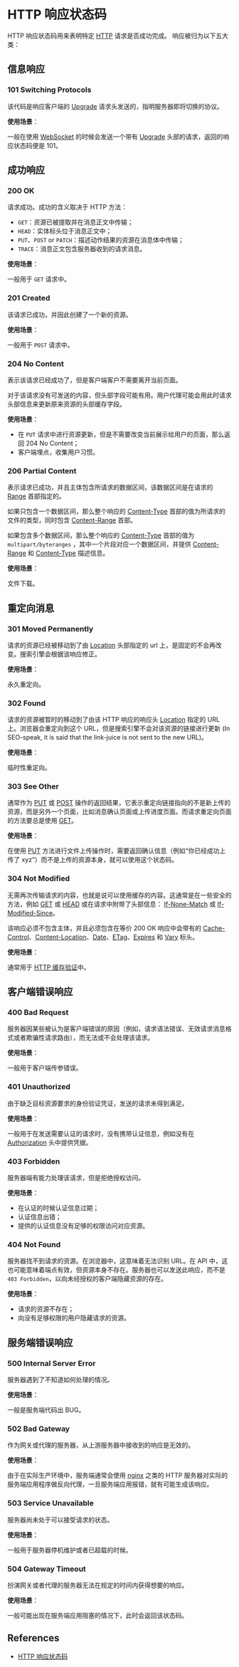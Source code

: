 # HTTP 响应状态码

HTTP 响应状态码用来表明特定 [HTTP](./index.md) 请求是否成功完成。 响应被归为以下五大类：

## 信息响应

### 101 Switching Protocols

该代码是响应客户端的 [Upgrade](https://developer.mozilla.org/en-US/docs/Web/HTTP/Headers/Upgrade) 请求头发送的，指明服务器即将切换的协议。

**使用场景**：

一般在使用 [WebSocket](https://developer.mozilla.org/zh-CN/docs/Web/API/WebSockets_API) 的时候会发送一个带有 [Upgrade](https://developer.mozilla.org/en-US/docs/Web/HTTP/Headers/Upgrade) 头部的请求，返回的响应状态码便是 101。

## 成功响应

### 200 OK

请求成功。成功的含义取决于 HTTP 方法：

- `GET`：资源已被提取并在消息正文中传输；
- `HEAD`：实体标头位于消息正文中；
- `PUT`、`POST` or `PATCH`：描述动作结果的资源在消息体中传输；
- `TRACE`：消息正文包含服务器收到的请求消息。

**使用场景**：

一般用于 `GET` 请求中。

### 201 Created

该请求已成功，并因此创建了一个新的资源。

**使用场景**：

一般用于 `POST` 请求中。

### 204 No Content

表示该请求已经成功了，但是客户端客户不需要离开当前页面。

对于该请求没有可发送的内容，但头部字段可能有用。用户代理可能会用此时请求头部信息来更新原来资源的头部缓存字段。

**使用场景**：

- 在 `PUT` 请求中进行资源更新，但是不需要改变当前展示给用户的页面，那么返回 204 No Content；
- 客户端埋点，收集用户习惯。

### 206 Partial Content

表示请求已成功，并且主体包含所请求的数据区间，该数据区间是在请求的 [Range](https://developer.mozilla.org/zh-CN/docs/Web/HTTP/Headers/Range) 首部指定的。

如果只包含一个数据区间，那么整个响应的 [Content-Type](https://developer.mozilla.org/zh-CN/docs/Web/HTTP/Headers/Content-Type) 首部的值为所请求的文件的类型，同时包含 [Content-Range](https://developer.mozilla.org/zh-CN/docs/Web/HTTP/Headers/Content-Range) 首部。

如果包含多个数据区间，那么整个响应的 [Content-Type](https://developer.mozilla.org/zh-CN/docs/Web/HTTP/Headers/Content-Type) 首部的值为 `multipart/byteranges` ，其中一个片段对应一个数据区间，并提供 [Content-Range](https://developer.mozilla.org/zh-CN/docs/Web/HTTP/Headers/Content-Range) 和 [Content-Type](https://developer.mozilla.org/zh-CN/docs/Web/HTTP/Headers/Content-Type) 描述信息。

**使用场景**：

文件下载。

## 重定向消息

### 301 Moved Permanently

请求的资源已经被移动到了由 [Location](https://developer.mozilla.org/zh-CN/docs/Web/HTTP/Headers/Location) 头部指定的 url 上，是固定的不会再改变。搜索引擎会根据该响应修正。

**使用场景**：

永久重定向。

### 302 Found

请求的资源被暂时的移动到了由该 HTTP 响应的响应头 [Location](https://developer.mozilla.org/zh-CN/docs/Web/HTTP/Headers/Location) 指定的 URL 上。浏览器会重定向到这个 URL，但是搜索引擎不会对该资源的链接进行更新 (In SEO-speak, it is said that the link-juice is not sent to the new URL)。

**使用场景**：

临时性重定向。

### 303 See Other

通常作为 [PUT](https://developer.mozilla.org/zh-CN/docs/Web/HTTP/Methods/PUT) 或 [POST](https://developer.mozilla.org/zh-CN/docs/Web/HTTP/Methods/POST) 操作的返回结果，它表示重定向链接指向的不是新上传的资源，而是另外一个页面，比如消息确认页面或上传进度页面。而请求重定向页面的方法要总是使用 [GET](https://developer.mozilla.org/zh-CN/docs/Web/HTTP/Methods/GET)。

**使用场景**：

在使用 [PUT](https://developer.mozilla.org/zh-CN/docs/Web/HTTP/Methods/PUT) 方法进行文件上传操作时，需要返回确认信息（例如“你已经成功上传了 xyz”）而不是上传的资源本身，就可以使用这个状态码。

### 304 Not Modified

无需再次传输请求的内容，也就是说可以使用缓存的内容。这通常是在一些安全的方法，例如 [GET](https://developer.mozilla.org/zh-CN/docs/Web/HTTP/Methods/GET) 或 [HEAD](https://developer.mozilla.org/zh-CN/docs/Web/HTTP/Methods/HEAD) 或在请求中附带了头部信息： [If-None-Match](https://developer.mozilla.org/zh-CN/docs/Web/HTTP/Headers/If-None-Match) 或 [If-Modified-Since](https://developer.mozilla.org/zh-CN/docs/Web/HTTP/Headers/If-Modified-Since)。

该响应必须不包含主体，并且必须包含在等价 200 OK 响应中会带有的 [Cache-Control](https://developer.mozilla.org/zh-CN/docs/Web/HTTP/Headers/Cache-Control)、[Content-Location](https://developer.mozilla.org/zh-CN/docs/Web/HTTP/Headers/Content-Location)、[Date](https://developer.mozilla.org/zh-CN/docs/Web/HTTP/Headers/Date)、[ETag](https://developer.mozilla.org/zh-CN/docs/Web/HTTP/Headers/ETag)、[Expires](https://developer.mozilla.org/zh-CN/docs/Web/HTTP/Headers/Expires) 和 [Vary](https://developer.mozilla.org/zh-CN/docs/Web/HTTP/Headers/Vary) 标头。

**使用场景**：

通常用于 [HTTP 缓存验证](https://developer.mozilla.org/zh-CN/docs/Web/HTTP/Caching#%E9%AA%8C%E8%AF%81%E5%93%8D%E5%BA%94)中。

## 客户端错误响应

### 400 Bad Request

服务器因某些被认为是客户端错误的原因（例如，请求语法错误、无效请求消息格式或者欺骗性请求路由），而无法或不会处理该请求。

**使用场景**：

一般用于客户端传参错误。

### 401 Unauthorized

由于缺乏目标资源要求的身份验证凭证，发送的请求未得到满足。

**使用场景**：

一般用于在发送需要认证的请求时，没有携带认证信息，例如没有在 [Authorization](https://developer.mozilla.org/zh-CN/docs/Web/HTTP/Headers/Authorization) 头中提供凭据。

### 403 Forbidden

服务器端有能力处理该请求，但是拒绝授权访问。

**使用场景**：

- 在认证的时候认证信息过期；
- 认证信息出错；
- 提供的认证信息没有足够的权限访问对应资源。

### 404 Not Found

服务器找不到请求的资源。在浏览器中，这意味着无法识别 URL。在 API 中，这也可能意味着端点有效，但资源本身不存在。服务器也可以发送此响应，而不是 `403 Forbidden`，以向未经授权的客户端隐藏资源的存在。

**使用场景**：

- 请求的资源不存在；
- 向没有足够权限的用户隐藏请求的资源。

## 服务端错误响应

### 500 Internal Server Error

服务器遇到了不知道如何处理的情况。

**使用场景**：

一般是服务端代码出 BUG。

### 502 Bad Gateway

作为网关或代理的服务器，从上游服务器中接收到的响应是无效的。

**使用场景**：

由于在实际生产环境中，服务端通常会使用 [nginx](http://nginx.org/en/docs/) 之类的 HTTP 服务器对实际的服务端应用程序做反向代理，一旦服务端应用报错，就有可能生成该响应。

### 503 Service Unavailable

服务器尚未处于可以接受请求的状态。

**使用场景**：

一般用于服务器停机维护或者已超载的时候。

### 504 Gateway Timeout

扮演网关或者代理的服务器无法在规定的时间内获得想要的响应。

**使用场景**：

一般可能出现在服务端应用阻塞的情况下，此时会返回该状态码。

## References

- [HTTP 响应状态码](https://developer.mozilla.org/zh-CN/docs/Web/HTTP/Status)
